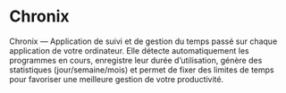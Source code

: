 # Chronix
Chronix — Application de suivi et de gestion du temps passé sur chaque application de votre ordinateur. Elle détecte automatiquement les programmes en cours, enregistre leur durée d’utilisation, génère des statistiques (jour/semaine/mois) et permet de fixer des limites de temps pour favoriser une meilleure gestion de votre productivité. 
